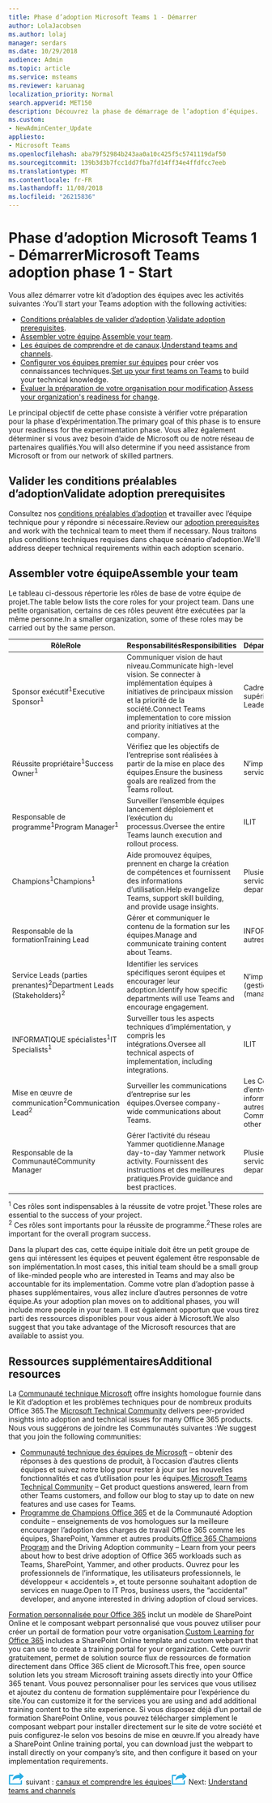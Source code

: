 ```yaml
---
title: Phase d’adoption Microsoft Teams 1 - Démarrer
author: LolaJacobsen
ms.author: lolaj
manager: serdars
ms.date: 10/29/2018
audience: Admin
ms.topic: article
ms.service: msteams
ms.reviewer: karuanag
localization_priority: Normal
search.appverid: MET150
description: Découvrez la phase de démarrage de l’adoption d’équipes.
ms.custom:
- NewAdminCenter_Update
appliesto:
- Microsoft Teams
ms.openlocfilehash: aba79f52984b243aa0a10c425f5c5741119daf50
ms.sourcegitcommit: 139b3d3b7fcc1dd7fba7fd14ff34e4ffdfcc7eeb
ms.translationtype: MT
ms.contentlocale: fr-FR
ms.lasthandoff: 11/08/2018
ms.locfileid: "26215836"
---
```

# <a name="microsoft-teams-adoption-phase-1---start"></a><span data-ttu-id="fdcf0-103">Phase d’adoption Microsoft Teams 1 - Démarrer</span><span class="sxs-lookup"><span data-stu-id="fdcf0-103">Microsoft Teams adoption phase 1 - Start</span></span>

<span data-ttu-id="fdcf0-104">Vous allez démarrer votre kit d’adoption des équipes avec les activités suivantes :</span><span class="sxs-lookup"><span data-stu-id="fdcf0-104">You'll start your Teams adoption with the following activities:</span></span>

- <span data-ttu-id="fdcf0-105">[Conditions préalables de valider d’adoption](#validate-adoption-prerequisites).</span><span class="sxs-lookup"><span data-stu-id="fdcf0-105">[Validate adoption prerequisites](#validate-adoption-prerequisites).</span></span>
- <span data-ttu-id="fdcf0-106">[Assembler votre équipe](#assemble-your-team).</span><span class="sxs-lookup"><span data-stu-id="fdcf0-106">[Assemble your team](#assemble-your-team).</span></span>
- <span data-ttu-id="fdcf0-107">[Les équipes de comprendre et de canaux](teams-adoption-understand-teams-and-channels.md).</span><span class="sxs-lookup"><span data-stu-id="fdcf0-107">[Understand teams and channels](teams-adoption-understand-teams-and-channels.md).</span></span>
- <span data-ttu-id="fdcf0-108">[Configurer vos équipes premier sur équipes](teams-adoption-your-first-teams.md) pour créer vos connaissances techniques.</span><span class="sxs-lookup"><span data-stu-id="fdcf0-108">[Set up your first teams on Teams](teams-adoption-your-first-teams.md) to build your technical knowledge.</span></span>
- <span data-ttu-id="fdcf0-109">[Évaluer la préparation de votre organisation pour modification](teams-adoption-assess-readiness.md).</span><span class="sxs-lookup"><span data-stu-id="fdcf0-109">[Assess your organization's readiness for change](teams-adoption-assess-readiness.md).</span></span>

<span data-ttu-id="fdcf0-110">Le principal objectif de cette phase consiste à vérifier votre préparation pour la phase d’expérimentation.</span><span class="sxs-lookup"><span data-stu-id="fdcf0-110">The primary goal of this phase is to ensure your readiness for the experimentation phase.</span></span> <span data-ttu-id="fdcf0-111">Vous allez également déterminer si vous avez besoin d’aide de Microsoft ou de notre réseau de partenaires qualifiés.</span><span class="sxs-lookup"><span data-stu-id="fdcf0-111">You will also determine if you need assistance from Microsoft or from our network of skilled partners.</span></span>  

## <a name="validate-adoption-prerequisites"></a><span data-ttu-id="fdcf0-112">Valider les conditions préalables d’adoption</span><span class="sxs-lookup"><span data-stu-id="fdcf0-112">Validate adoption prerequisites</span></span>

<span data-ttu-id="fdcf0-113">Consultez nos [conditions préalables d’adoption](teams-adoption-get-started.md#adoption-prerequisites) et travailler avec l’équipe technique pour y répondre si nécessaire.</span><span class="sxs-lookup"><span data-stu-id="fdcf0-113">Review our [adoption prerequisites](teams-adoption-get-started.md#adoption-prerequisites) and work with the technical team to meet them if necessary.</span></span> <span data-ttu-id="fdcf0-114">Nous traitons plus conditions techniques requises dans chaque scénario d’adoption.</span><span class="sxs-lookup"><span data-stu-id="fdcf0-114">We'll address deeper technical requirements within each adoption scenario.</span></span>

## <a name="assemble-your-team"></a><span data-ttu-id="fdcf0-115">Assembler votre équipe</span><span class="sxs-lookup"><span data-stu-id="fdcf0-115">Assemble your team</span></span>

<span data-ttu-id="fdcf0-116">Le tableau ci-dessous répertorie les rôles de base de votre équipe de projet.</span><span class="sxs-lookup"><span data-stu-id="fdcf0-116">The table below lists the core roles for your project team.</span></span> <span data-ttu-id="fdcf0-117">Dans une petite organisation, certains de ces rôles peuvent être exécutées par la même personne.</span><span class="sxs-lookup"><span data-stu-id="fdcf0-117">In a smaller organization, some of these roles may be carried out by the same person.</span></span>

| <span data-ttu-id="fdcf0-118">Rôle</span><span class="sxs-lookup"><span data-stu-id="fdcf0-118">Role</span></span> | <span data-ttu-id="fdcf0-119">Responsabilités</span><span class="sxs-lookup"><span data-stu-id="fdcf0-119">Responsibilities</span></span> | <span data-ttu-id="fdcf0-120">Département</span><span class="sxs-lookup"><span data-stu-id="fdcf0-120">Department</span></span> |
| ---- | ---------------- | ---------- |
| <span data-ttu-id="fdcf0-121">Sponsor exécutif<sup>1</sup></span><span class="sxs-lookup"><span data-stu-id="fdcf0-121">Executive Sponsor<sup>1</sup></span></span> | <span data-ttu-id="fdcf0-122">Communiquer vision de haut niveau.</span><span class="sxs-lookup"><span data-stu-id="fdcf0-122">Communicate high-level vision.</span></span> <span data-ttu-id="fdcf0-123">Se connecter à implémentation équipes à initiatives de principaux mission et la priorité de la société.</span><span class="sxs-lookup"><span data-stu-id="fdcf0-123">Connect Teams implementation to core mission and priority initiatives at the company.</span></span> | <span data-ttu-id="fdcf0-124">Cadres supérieurs</span><span class="sxs-lookup"><span data-stu-id="fdcf0-124">Executive Leadership</span></span> |
| <span data-ttu-id="fdcf0-125">Réussite propriétaire<sup>1</sup></span><span class="sxs-lookup"><span data-stu-id="fdcf0-125">Success Owner<sup>1</sup></span></span> | <span data-ttu-id="fdcf0-126">Vérifiez que les objectifs de l’entreprise sont réalisées à partir de la mise en place des équipes.</span><span class="sxs-lookup"><span data-stu-id="fdcf0-126">Ensure the business goals are realized from the Teams rollout.</span></span> | <span data-ttu-id="fdcf0-127">N’importe quel service</span><span class="sxs-lookup"><span data-stu-id="fdcf0-127">Any department</span></span> |
| <span data-ttu-id="fdcf0-128">Responsable de programme<sup>1</sup></span><span class="sxs-lookup"><span data-stu-id="fdcf0-128">Program Manager<sup>1</sup></span></span> | <span data-ttu-id="fdcf0-129">Surveiller l’ensemble équipes lancement déploiement et l’exécution du processus.</span><span class="sxs-lookup"><span data-stu-id="fdcf0-129">Oversee the entire Teams launch execution and rollout process.</span></span> | <span data-ttu-id="fdcf0-130">IL</span><span class="sxs-lookup"><span data-stu-id="fdcf0-130">IT</span></span> |
| <span data-ttu-id="fdcf0-131">Champions<sup>1</sup></span><span class="sxs-lookup"><span data-stu-id="fdcf0-131">Champions<sup>1</sup></span></span> | <span data-ttu-id="fdcf0-132">Aide promouvez équipes, prennent en charge la création de compétences et fournissent des informations d’utilisation.</span><span class="sxs-lookup"><span data-stu-id="fdcf0-132">Help evangelize Teams, support skill building, and provide usage insights.</span></span> | <span data-ttu-id="fdcf0-133">Plusieurs services</span><span class="sxs-lookup"><span data-stu-id="fdcf0-133">Multiple departments</span></span> |
| <span data-ttu-id="fdcf0-134">Responsable de la formation</span><span class="sxs-lookup"><span data-stu-id="fdcf0-134">Training Lead</span></span> | <span data-ttu-id="fdcf0-135">Gérer et communiquer le contenu de la formation sur les équipes.</span><span class="sxs-lookup"><span data-stu-id="fdcf0-135">Manage and communicate training content about Teams.</span></span> | <span data-ttu-id="fdcf0-136">INFORMATIQUE ou autres</span><span class="sxs-lookup"><span data-stu-id="fdcf0-136">IT or other</span></span> |
| <span data-ttu-id="fdcf0-137">Service Leads (parties prenantes)<sup>2</sup></span><span class="sxs-lookup"><span data-stu-id="fdcf0-137">Department Leads (Stakeholders)<sup>2</sup></span></span> | <span data-ttu-id="fdcf0-138">Identifier les services spécifiques seront équipes et encourager leur adoption.</span><span class="sxs-lookup"><span data-stu-id="fdcf0-138">Identify how specific departments will use Teams and encourage engagement.</span></span> | <span data-ttu-id="fdcf0-139">N’importe quel service (gestion)</span><span class="sxs-lookup"><span data-stu-id="fdcf0-139">Any department (management)</span></span> |
| <span data-ttu-id="fdcf0-140">INFORMATIQUE spécialistes<sup>1</sup></span><span class="sxs-lookup"><span data-stu-id="fdcf0-140">IT Specialists<sup>1</sup></span></span> | <span data-ttu-id="fdcf0-141">Surveiller tous les aspects techniques d’implémentation, y compris les intégrations.</span><span class="sxs-lookup"><span data-stu-id="fdcf0-141">Oversee all technical aspects of implementation, including integrations.</span></span> | <span data-ttu-id="fdcf0-142">IL</span><span class="sxs-lookup"><span data-stu-id="fdcf0-142">IT</span></span> |
| <span data-ttu-id="fdcf0-143">Mise en œuvre de communication<sup>2</sup></span><span class="sxs-lookup"><span data-stu-id="fdcf0-143">Communication Lead<sup>2</sup></span></span> | <span data-ttu-id="fdcf0-144">Surveiller les communications d’entreprise sur les équipes.</span><span class="sxs-lookup"><span data-stu-id="fdcf0-144">Oversee company-wide communications about Teams.</span></span> | <span data-ttu-id="fdcf0-145">Les Communications d’entreprise, informatique, ou autres</span><span class="sxs-lookup"><span data-stu-id="fdcf0-145">Corporate Communications, IT, or other</span></span> |
| <span data-ttu-id="fdcf0-146">Responsable de la Communauté</span><span class="sxs-lookup"><span data-stu-id="fdcf0-146">Community Manager</span></span> | <span data-ttu-id="fdcf0-147">Gérer l’activité du réseau Yammer quotidienne.</span><span class="sxs-lookup"><span data-stu-id="fdcf0-147">Manage day-to-day Yammer network activity.</span></span> <span data-ttu-id="fdcf0-148">Fournissent des instructions et des meilleures pratiques.</span><span class="sxs-lookup"><span data-stu-id="fdcf0-148">Provide guidance and best practices.</span></span> | <span data-ttu-id="fdcf0-149">Plusieurs services</span><span class="sxs-lookup"><span data-stu-id="fdcf0-149">Multiple departments</span></span> |

<span data-ttu-id="fdcf0-150"><sup>1</sup> Ces rôles sont indispensables à la réussite de votre projet.</span><span class="sxs-lookup"><span data-stu-id="fdcf0-150"><sup>1</sup>These roles are essential to the success of your project.</span></span></br>
<span data-ttu-id="fdcf0-151"><sup>2</sup> Ces rôles sont importants pour la réussite de programme.</span><span class="sxs-lookup"><span data-stu-id="fdcf0-151"><sup>2</sup>These roles are important for the overall program success.</span></span>

<span data-ttu-id="fdcf0-152">Dans la plupart des cas, cette équipe initiale doit être un petit groupe de gens qui intéressent les équipes et peuvent également être responsable de son implémentation.</span><span class="sxs-lookup"><span data-stu-id="fdcf0-152">In most cases, this initial team should be a small group of like-minded people who are interested in Teams and may also be accountable for its implementation.</span></span> <span data-ttu-id="fdcf0-153">Comme votre plan d’adoption passe à phases supplémentaires, vous allez inclure d’autres personnes de votre équipe.</span><span class="sxs-lookup"><span data-stu-id="fdcf0-153">As your adoption plan moves on to additional phases, you will include more people in your team.</span></span> <span data-ttu-id="fdcf0-154">Il est également opportun que vous tirez parti des ressources disponibles pour vous aider à Microsoft.</span><span class="sxs-lookup"><span data-stu-id="fdcf0-154">We also suggest that you take advantage of the Microsoft resources that are available to assist you.</span></span> 

## <a name="additional-resources"></a><span data-ttu-id="fdcf0-155">Ressources supplémentaires</span><span class="sxs-lookup"><span data-stu-id="fdcf0-155">Additional resources</span></span>

<span data-ttu-id="fdcf0-156">La [Communauté technique Microsoft](https://aka.ms/TechCommunity) offre insights homologue fournie dans le Kit d’adoption et les problèmes techniques pour de nombreux produits Office 365.</span><span class="sxs-lookup"><span data-stu-id="fdcf0-156">The [Microsoft Technical Community](https://aka.ms/TechCommunity) delivers peer-provided insights into adoption and technical issues for many Office 365 products.</span></span> <span data-ttu-id="fdcf0-157">Nous vous suggérons de joindre les Communautés suivantes :</span><span class="sxs-lookup"><span data-stu-id="fdcf0-157">We suggest that you join the following communities:</span></span>

- <span data-ttu-id="fdcf0-158">[Communauté technique des équipes de Microsoft](https://aka.ms/TeamsCommunity) – obtenir des réponses à des questions de produit, à l’occasion d’autres clients équipes et suivez notre blog pour rester à jour sur les nouvelles fonctionnalités et cas d’utilisation pour les équipes.</span><span class="sxs-lookup"><span data-stu-id="fdcf0-158">[Microsoft Teams Technical Community](https://aka.ms/TeamsCommunity) – Get product questions answered, learn from other Teams customers, and follow our blog to stay up to date on new features and use cases for Teams.</span></span> 
- <span data-ttu-id="fdcf0-159">[Programme de Champions Office 365](https://aka.ms/O365Champions) et de la Communauté Adoption conduite – enseignements de vos homologues sur la meilleure encourager l’adoption des charges de travail Office 365 comme les équipes, SharePoint, Yammer et autres produits.</span><span class="sxs-lookup"><span data-stu-id="fdcf0-159">[Office 365 Champions Program](https://aka.ms/O365Champions) and the Driving Adoption community – Learn from your peers about how to best drive adoption of Office 365 workloads such as Teams, SharePoint, Yammer, and other products.</span></span> <span data-ttu-id="fdcf0-160">Ouvrez pour les professionnels de l’informatique, les utilisateurs professionnels, le développeur « accidentels », et toute personne souhaitant adoption de services en nuage.</span><span class="sxs-lookup"><span data-stu-id="fdcf0-160">Open to IT Pros, business users, the “accidental” developer, and anyone interested in driving adoption of cloud services.</span></span>  

<span data-ttu-id="fdcf0-161">[Formation personnalisée pour Office 365](https://aka.ms/CLO365) inclut un modèle de SharePoint Online et le composant webpart personnalisé que vous pouvez utiliser pour créer un portail de formation pour votre organisation.</span><span class="sxs-lookup"><span data-stu-id="fdcf0-161">[Custom Learning for Office 365](https://aka.ms/CLO365) includes a SharePoint Online template and custom webpart that you can use to create a training portal for your organization.</span></span> <span data-ttu-id="fdcf0-162">Cette ouvrir gratuitement, permet de solution source flux de ressources de formation directement dans Office 365 client de Microsoft.</span><span class="sxs-lookup"><span data-stu-id="fdcf0-162">This free, open source solution lets you stream Microsoft training assets directly into your Office 365 tenant.</span></span> <span data-ttu-id="fdcf0-163">Vous pouvez personnaliser pour les services que vous utilisez et ajoutez du contenu de formation supplémentaire pour l’expérience du site.</span><span class="sxs-lookup"><span data-stu-id="fdcf0-163">You can customize it for the services you are using and add additional training content to the site experience.</span></span> <span data-ttu-id="fdcf0-164">Si vous disposez déjà d’un portail de formation SharePoint Online, vous pouvez télécharger simplement le composant webpart pour installer directement sur le site de votre société et puis configurez-le selon vos besoins de mise en œuvre.</span><span class="sxs-lookup"><span data-stu-id="fdcf0-164">If you already have a SharePoint Online training portal, you can download just the webpart to install directly on your company’s site, and then configure it based on your implementation requirements.</span></span>  

<span data-ttu-id="fdcf0-165">![Icône d’étapes suivante](media/teams-adoption-next-icon.png) suivant : [canaux et comprendre les équipes](teams-adoption-understand-teams-and-channels.md)</span><span class="sxs-lookup"><span data-stu-id="fdcf0-165">![Next Steps icon](media/teams-adoption-next-icon.png) Next: [Understand teams and channels](teams-adoption-understand-teams-and-channels.md)</span></span>